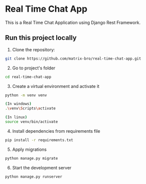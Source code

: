 # Real Time Chat App

This is a Real Time Chat Application using Django Rest Framework.

## Run this project locally

1. Clone the repository:

```bash
git clone https://github.com/matrix-bro/real-time-chat-app.git
```

2. Go to project's folder

```bash
cd real-time-chat-app
```

3. Create a virtual environment and activate it

```bash
python -m venv venv

(In windows)
.\venv\Scripts\activate

(In linux)
source venv/bin/activate
```

4. Install dependencies from requirements file

```bash
pip install -r requirements.txt
```

5. Apply migrations

```bash
python manage.py migrate
```

6. Start the development server

```bash
python manage.py runserver
```
